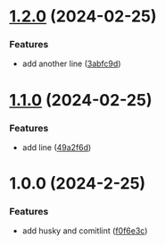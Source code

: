 # [1.2.0](https://github.com/jim19940123/autoRelease/compare/v1.1.0...v1.2.0) (2024-02-25)


### Features

* add another line ([3abfc9d](https://github.com/jim19940123/autoRelease/commit/3abfc9df7d1f612b60fcda6ab3d08fe4deb80322))

# [1.1.0](https://github.com/jim19940123/autoRelease/compare/v1.0.0...v1.1.0) (2024-02-25)


### Features

* add line ([49a2f6d](https://github.com/jim19940123/autoRelease/commit/49a2f6d94fbb83543d666afab011009e97079c97))

# 1.0.0 (2024-2-25)


### Features

* add husky and comitlint ([f0f6e3c](https://github.com/jim19940123/autoRelease/commit/f0f6e3c41e52a3156fe929d3a14d6e60029340c5))
